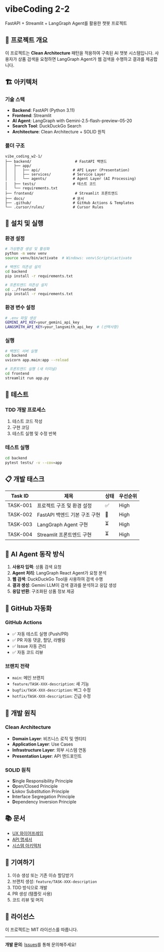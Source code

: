 # vibeCoding 2-2

FastAPI + Streamlit + LangGraph Agent를 활용한 챗봇 프로젝트

## 🚀 프로젝트 개요

이 프로젝트는 **Clean Architecture** 패턴을 적용하여 구축된 AI 챗봇 시스템입니다. 사용자가 상품 검색을 요청하면 LangGraph Agent가 웹 검색을 수행하고 결과를 제공합니다.

## 🏗️ 아키텍처

### 기술 스택
- **Backend**: FastAPI (Python 3.11)
- **Frontend**: Streamlit  
- **AI Agent**: LangGraph with Gemini-2.5-flash-preview-05-20
- **Search Tool**: DuckDuckGo Search
- **Architecture**: Clean Architecture + SOLID 원칙

### 폴더 구조
```
vibe_coding_w2-1/
├── backend/                    # FastAPI 백엔드
│   ├── app/
│   │   ├── api/               # API Layer (Presentation)
│   │   ├── services/          # Service Layer
│   │   └── agents/            # Agent Layer (AI Processing)
│   ├── tests/                 # 테스트 코드
│   └── requirements.txt
├── frontend/                   # Streamlit 프론트엔드
├── docs/                      # 문서
├── .github/                   # GitHub Actions & Templates
└── .cursor/rules/             # Cursor Rules
```

## 🔧 설치 및 실행

### 환경 설정
```bash
# 가상환경 생성 및 활성화
python -m venv venv
source venv/bin/activate  # Windows: venv\Scripts\activate

# 백엔드 의존성 설치
cd backend
pip install -r requirements.txt

# 프론트엔드 의존성 설치  
cd ../frontend
pip install -r requirements.txt
```

### 환경 변수 설정
```bash
# .env 파일 생성
GEMINI_API_KEY=your_gemini_api_key
LANGSMITH_API_KEY=your_langsmith_api_key  # (선택사항)
```

### 실행
```bash
# 백엔드 서버 실행
cd backend
uvicorn app.main:app --reload

# 프론트엔드 실행 (새 터미널)
cd frontend
streamlit run app.py
```

## 🧪 테스트

### TDD 개발 프로세스
1. 테스트 코드 작성
2. 구현 코딩
3. 테스트 실행 및 수정 반복

### 테스트 실행
```bash
cd backend
pytest tests/ -v --cov=app
```

## 📋 개발 태스크

| Task ID | 제목 | 상태 | 우선순위 |
|---------|------|------|----------|
| TASK-001 | 프로젝트 구조 및 환경 설정 | ✅ | High |
| TASK-002 | FastAPI 백엔드 기본 구조 구현 | 🚧 | High |
| TASK-003 | LangGraph Agent 구현 | ⏳ | High |
| TASK-004 | Streamlit 프론트엔드 구현 | ⏳ | High |

## 🤖 AI Agent 동작 방식

1. **사용자 입력**: 상품 검색 요청
2. **Agent 처리**: LangGraph React Agent가 요청 분석
3. **웹 검색**: DuckDuckGo Tool을 사용하여 검색 수행
4. **결과 생성**: Gemini LLM이 검색 결과를 분석하고 응답 생성
5. **응답 반환**: 구조화된 상품 정보 제공

## 🔄 GitHub 자동화

### GitHub Actions
- ✅ 자동 테스트 실행 (Push/PR)
- ✅ PR 자동 댓글, 할당, 라벨링
- ✅ Issue 자동 관리
- ✅ 자동 코드 리뷰

### 브랜치 전략
- `main`: 메인 브랜치
- `feature/TASK-XXX-description`: 새 기능
- `bugfix/TASK-XXX-description`: 버그 수정
- `hotfix/TASK-XXX-description`: 긴급 수정

## 📝 개발 원칙

### Clean Architecture
- **Domain Layer**: 비즈니스 로직 및 엔티티
- **Application Layer**: Use Cases
- **Infrastructure Layer**: 외부 시스템 연동
- **Presentation Layer**: API 엔드포인트

### SOLID 원칙
- **S**ingle Responsibility Principle
- **O**pen/Closed Principle  
- **L**iskov Substitution Principle
- **I**nterface Segregation Principle
- **D**ependency Inversion Principle

## 📚 문서

- [UX 와이어프레임](docs/ux-wireframes.md)
- [API 명세서](docs/api-specification.md)
- [시스템 아키텍처](docs/system-architecture.md)

## 🤝 기여하기

1. 이슈 생성 또는 기존 이슈 할당받기
2. 브랜치 생성: `feature/TASK-XXX-description`
3. TDD 방식으로 개발
4. PR 생성 (템플릿 사용)
5. 코드 리뷰 및 머지

## 📄 라이선스

이 프로젝트는 MIT 라이선스를 따릅니다.

---

**개발 문의**: [Issues](https://github.com/jibongPark/vibeCoding-2-2/issues)를 통해 문의해주세요! 